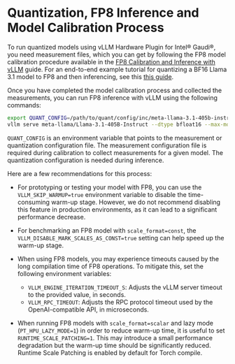 # Quantization, FP8 Inference and Model Calibration Process

To run quantized models using vLLM Hardware Plugin for Intel® Gaudi®, you need measurement files, which you can get by following the FP8 model calibration procedure available in the [FP8 Calibration and Inference with vLLM](https://docs.habana.ai/en/v1.21.0/PyTorch/Inference_on_PyTorch/vLLM_Inference/vLLM_FP8_Inference.html) guide. For an end-to-end example tutorial for quantizing a BF16 Llama 3.1 model to FP8 and then inferencing, see this [this guide](https://github.com/HabanaAI/Gaudi-tutorials/blob/main/PyTorch/vLLM_Tutorials/FP8_Quantization_using_INC/FP8_Quantization_using_INC.ipynb).

Once you have completed the model calibration process and collected the measurements, you can run FP8 inference with vLLM using the following commands:

```bash
export QUANT_CONFIG=/path/to/quant/config/inc/meta-llama-3.1-405b-instruct/maxabs_quant_g3.json
vllm serve meta-llama/Llama-3.1-405B-Instruct --dtype bfloat16 --max-model-len  2048 --block-size 128 --max-num-seqs 32 --quantization inc --kv-cache-dtype fp8_inc --weights-load-device cpu --tensor-parallel-size 8
```

`QUANT_CONFIG` is an environment variable that points to the measurement or quantization configuration file. The measurement configuration file is required during calibration to collect
measurements for a given model. The quantization configuration is needed during inference.

Here are a few recommendations for this process:

- For prototyping or testing your model with FP8, you can use the `VLLM_SKIP_WARMUP=true` environment variable to disable the time-consuming warm-up stage. However, we do not recommend disabling this feature in production environments, as it can lead to a significant performance decrease.

- For benchmarking an FP8 model with `scale_format=const`, the `VLLM_DISABLE_MARK_SCALES_AS_CONST=true` setting can help speed up the warm-up stage.

- When using FP8 models, you may experience timeouts caused by the long compilation time of FP8 operations. To mitigate this, set the following environment variables:
    - `VLLM_ENGINE_ITERATION_TIMEOUT_S`: Adjusts the vLLM server timeout to the provided value, in seconds.
    - `VLLM_RPC_TIMEOUT`: Adjusts the RPC protocol timeout used by the OpenAI-compatible API, in microseconds.

- When running FP8 models with `scale_format=scalar` and lazy mode (`PT_HPU_LAZY_MODE=1`) in order to reduce warm-up time, it is useful to set `RUNTIME_SCALE_PATCHING=1`. This may introduce a small performance degradation but the warm-up time should be significantly reduced. Runtime Scale Patching is enabled by default for Torch compile.
